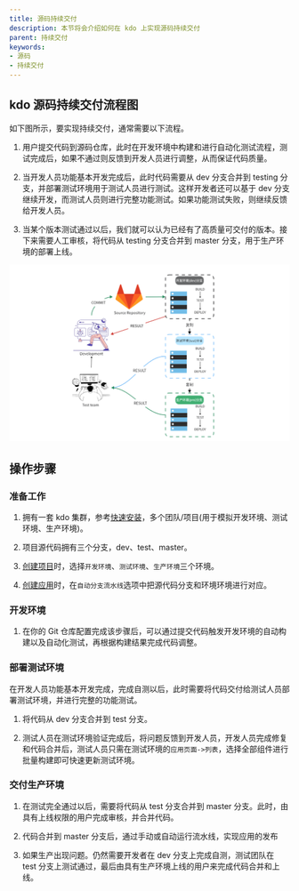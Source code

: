 ```yaml
---
title: 源码持续交付
description: 本节将会介绍如何在 kdo 上实现源码持续交付
parent: 持续交付
keywords:
- 源码
- 持续交付
---
```



## kdo 源码持续交付流程图

如下图所示，要实现持续交付，通常需要以下流程。

1. 用户提交代码到源码仓库，此时在开发环境中构建和进行自动化测试流程，测试完成后，如果不通过则反馈到开发人员进行调整，从而保证代码质量。

2. 当开发人员功能基本开发完成后，此时代码需要从 dev 分支合并到 testing 分支，并部署测试环境用于测试人员进行测试。这样开发者还可以基于 dev 分支继续开发，而测试人员则进行完整功能测试。如果功能测试失败，则继续反馈给开发人员。

3. 当某个版本测试通过以后，我们就可以认为已经有了高质量可交付的版本。接下来需要人工审核，将代码从 testing 分支合并到 master 分支，用于生产环境的部署上线。


![code-delivery.png](imgs/code-delivery.png)

## 操作步骤

### 准备工作

1. 拥有一套 kdo 集群，参考[快速安装](/docs/install)，多个团队/项目(用于模拟开发环境、测试环境、生产环境)。

2. 项目源代码拥有三个分支，dev、test、master。

3. [创建项目](/docs/devops/project-manage/project#创建项目)时，选择`开发环境`、`测试环境`、`生产环境`三个环境。

4. [创建应用](/docs/dev/applications/repository#创建应用)时，在`自动分支流水线`选项中把源代码分支和环境环境进行对应。

### 开发环境

1. 在你的 Git 仓库配置完成该步骤后，可以通过提交代码触发开发环境的自动构建以及自动化测试，再根据构建结果完成代码调整。

### 部署测试环境

在开发人员功能基本开发完成，完成自测以后，此时需要将代码交付给测试人员部署测试环境，并进行完整的功能测试。

1. 将代码从 dev 分支合并到 test 分支。

2. 测试人员在测试环境验证完成后，将问题反馈到开发人员，开发人员完成修复和代码合并后，测试人员只需在测试环境的`应用页面->列表`，选择全部组件进行批量构建即可快速更新测试环境。

### 交付生产环境

1. 在测试完全通过以后，需要将代码从 test 分支合并到 master 分支。此时，由具有上线权限的用户完成审核，并合并代码。

2. 代码合并到 master 分支后，通过手动或自动运行流水线，实现应用的发布

3. 如果生产出现问题。仍然需要开发者在 dev 分支上完成自测，测试团队在 test 分支上测试通过，最后由具有生产环境上线的用户来完成代码合并和上线。

